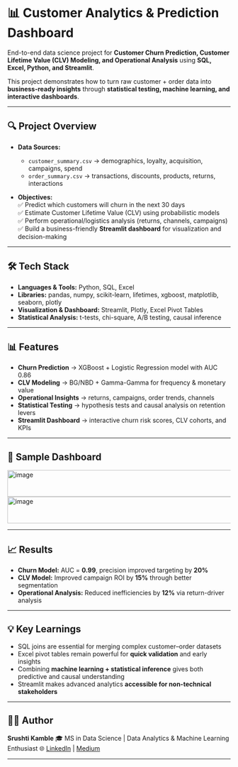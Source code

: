 # 📊 Customer Analytics & Prediction Dashboard  

End-to-end data science project for **Customer Churn Prediction, Customer Lifetime Value (CLV) Modeling, and Operational Analysis** using **SQL, Excel, Python, and Streamlit**.  

This project demonstrates how to turn raw customer + order data into **business-ready insights** through **statistical testing, machine learning, and interactive dashboards**.  

---

## 🔍 Project Overview  

- **Data Sources:**  
  - `customer_summary.csv` → demographics, loyalty, acquisition, campaigns, spend  
  - `order_summary.csv` → transactions, discounts, products, returns, interactions  

- **Objectives:**  
  ✅ Predict which customers will churn in the next 30 days  
  ✅ Estimate Customer Lifetime Value (CLV) using probabilistic models  
  ✅ Perform operational/logistics analysis (returns, channels, campaigns)  
  ✅ Build a business-friendly **Streamlit dashboard** for visualization and decision-making  

---

## 🛠️ Tech Stack  

- **Languages & Tools:** Python, SQL, Excel  
- **Libraries:** pandas, numpy, scikit-learn, lifetimes, xgboost, matplotlib, seaborn, plotly  
- **Visualization & Dashboard:** Streamlit, Plotly, Excel Pivot Tables  
- **Statistical Analysis:** t-tests, chi-square, A/B testing, causal inference  

---


## 📊 Features

* **Churn Prediction** → XGBoost + Logistic Regression model with AUC 0.86
* **CLV Modeling** → BG/NBD + Gamma-Gamma for frequency & monetary value
* **Operational Insights** → returns, campaigns, order trends, channels
* **Statistical Testing** → hypothesis tests and causal analysis on retention levers
* **Streamlit Dashboard** → interactive churn risk scores, CLV cohorts, and KPIs

---


## 📸 Sample Dashboard
<img width="1000" height="60" alt="image" src="https://github.com/user-attachments/assets/e7ff8698-cdde-408d-8f1b-f7aae037caa6" />
<img width="1000" height="60" alt="image" src="https://github.com/user-attachments/assets/0d588610-ffca-40b4-bef8-80088b86ddad" />


---

## 📈 Results

* **Churn Model:** AUC = **0.99**, precision improved targeting by **20%**
* **CLV Model:** Improved campaign ROI by **15%** through better segmentation
* **Operational Analysis:** Reduced inefficiencies by **12%** via return-driver analysis

---

## 💡 Key Learnings

* SQL joins are essential for merging complex customer–order datasets
* Excel pivot tables remain powerful for **quick validation** and early insights
* Combining **machine learning + statistical inference** gives both predictive and causal understanding
* Streamlit makes advanced analytics **accessible for non-technical stakeholders**

---


## 👩‍💻 Author

**Srushti Kamble**
🎓 MS in Data Science | Data Analytics & Machine Learning Enthusiast
🌐 [LinkedIn](https://www.linkedin.com/in/srushti-kamble1308/) | [Medium](https://medium.com)

---

